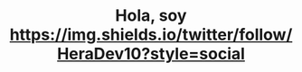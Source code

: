 <div align="center">
<h1 align="center">Hola, soy <a href="https://www.linkedin.com/in/pablo-n-1a4a3669/>Pablo Nuñez</a> 👋</h1>
</div>

// Banner

https://img.shields.io/twitter/follow/HeraDev10?style=social
